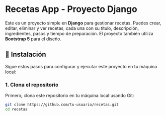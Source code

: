 # Recetas App - Proyecto Django

Este es un proyecto simple en **Django** para gestionar recetas. Puedes crear, editar, eliminar y ver recetas, cada una con su título, descripción, ingredientes, pasos y tiempo de preparación. El proyecto también utiliza **Bootstrap 5** para el diseño.

## 🚀 Instalación

Sigue estos pasos para configurar y ejecutar este proyecto en tu máquina local:

### 1. Clona el repositorio

Primero, clona este repositorio en tu máquina local usando Git:

```bash
git clone https://github.com/tu-usuario/recetas.git
cd recetas
